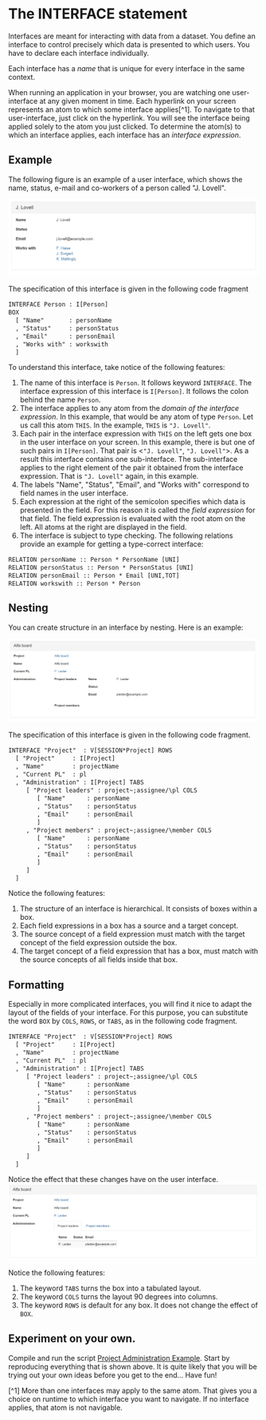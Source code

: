 # The INTERFACE statement

Interfaces are meant for interacting with data from a dataset. You define an interface to control precisely which data is presented to which users. You have to declare each interface individually.

Each interface has a _name_ that is unique for every interface in the same context.

When running an application in your browser, you are watching one user-interface at any given moment in time. Each hyperlink on your screen represents an atom to which some interface applies[^1]. To navigate to that user-interface, just click on the hyperlink. You will see the interface being applied solely to the atom you just clicked. To determine the atom\(s\) to which an interface applies, each interface has an _interface expression_.

## Example

The following figure is an example of a user interface, which shows the name, status, e-mail and co-workers of a person called "J. Lovell".

![Interface of &quot;J. Lovell&quot;](https://github.com/AmpersandTarski/documentation/blob/master/Figures/InterfaceLovellRaw.jpg?raw=true "Example of a user interface")

The specification of this interface is given in the following code fragment

```ampersand
INTERFACE Person : I[Person]
BOX
  [ "Name"       : personName
  , "Status"     : personStatus
  , "Email"      : personEmail
  , "Works with" : workswith 
  ]
```

To understand this interface, take notice of the following features:

1. The name of this interface is `Person`. It follows keyword `INTERFACE`. The interface expression of this interface is `I[Person]`. It follows the colon behind the name `Person`.
2. The interface applies to any atom from the _domain of the interface expression_. In this example, that would be any atom of type `Person`. Let us call this atom `THIS`. In the example, `THIS` is `"J. Lovell"`.
3. Each pair in the interface expression with `THIS` on the left gets one box in the user interface on your screen. In this example, there is but one of such pairs in `I[Person]`. That pair is  <`"J. Lovell"`, `"J. Lovell"`>. As a result this interface contains one sub-interface. The sub-interface applies to the right element of the pair it obtained from the interface expression. That is `"J. Lovell"` again, in this example.
4. The labels "Name", "Status", "Email", and "Works with" correspond to field names in the user interface.  
5. Each expression at the right of the semicolon specifies which data is presented in the field. For this reason it is called the _field expression_ for that field. The field expression is evaluated with the root atom on the left. All atoms at the right are displayed in the field.  
6. The interface is subject to type checking. The following relations provide an example for getting a type-correct interface:

```
RELATION personName :: Person * PersonName [UNI]
RELATION personStatus :: Person * PersonStatus [UNI]
RELATION personEmail :: Person * Email [UNI,TOT]
RELATION workswith :: Person * Person
```

## Nesting

You can create structure in an interface by nesting. Here is an example:

![Interface of project &quot;Alpha Board&quot;](https://github.com/AmpersandTarski/documentation/blob/master/Figures/InterfaceAlphaBoardNested.jpg?raw=true "Example of a nested user interface")

The specification of this interface is given in the following code fragment.

```ampersand
INTERFACE "Project"  : V[SESSION*Project] ROWS
  [ "Project"     : I[Project]
  , "Name"        : projectName
  , "Current PL"  : pl
  , "Administration" : I[Project] TABS
     [ "Project leaders" : project~;assignee/\pl COLS
        [ "Name"      : personName
        , "Status"    : personStatus
        , "Email"     : personEmail
        ]
     , "Project members" : project~;assignee/\member COLS
        [ "Name"      : personName
        , "Status"    : personStatus
        , "Email"     : personEmail
        ]
     ]
  ]
```

Notice the following features:  
1. The structure of an interface is hierarchical. It consists of boxes within a box.  
2. Each field expressions in a box has a source and a target concept.  
3. The source concept of a field expression must match with the target concept of the field expression outside the box.  
4. The target concept of a field expression that has a box, must match with the source concepts of all fields inside that box.

## Formatting

Especially in more complicated interfaces, you will find it nice to adapt the layout of the fields of your interface. For this purpose, you can substitute the word `BOX` by `COLS`, `ROWS`, or `TABS`, as in the following code fragment.

```ampersand
INTERFACE "Project"  : V[SESSION*Project] ROWS
  [ "Project"     : I[Project]
  , "Name"        : projectName
  , "Current PL"  : pl
  , "Administration" : I[Project] TABS
     [ "Project leaders" : project~;assignee/\pl COLS
        [ "Name"      : personName
        , "Status"    : personStatus
        , "Email"     : personEmail
        ]
     , "Project members" : project~;assignee/\member COLS
        [ "Name"      : personName
        , "Status"    : personStatus
        , "Email"     : personEmail
        ]
     ]
  ]
```

Notice the effect that these changes have on the user interface.  
![Interface of project &quot;Alpha Board&quot;](https://github.com/AmpersandTarski/documentation/blob/master/Figures/InterfaceAlphaBoardFormatted.jpg?raw=true "Example of formatting by COLS, ROWS, or TABS")

Notice the following features:  
1. The keyword `TABS` turns the box into a tabulated layout.  
2. The keyword `COLS` turns the layout 90 degrees into columns.  
3. The keyword `ROWS` is default for any box. It does not change the effect of `BOX`.

## Experiment on your own.

Compile and run the script [Project Administration Example](https://github.com/AmpersandTarski/ampersand-models/tree/master/Examples/ProjectAdministration "from AmpersandTarski/ampersand-models"). Start by reproducing everything that is shown above. It is quite likely that you will be trying out your own ideas before you get to the end... Have fun!

[^1] More than one interfaces may apply to the same atom. That gives you a choice on runtime to which interface you want to navigate. If no interface applies, that atom is not navigable.

